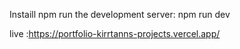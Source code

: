 Instaill npm
run the development server:
npm run dev

live :https://portfolio-kirrtanns-projects.vercel.app/



